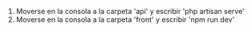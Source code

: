 1) Moverse en la consola a la carpeta 'api' y escribir 'php artisan serve'
2) Moverse en la consola a la carpeta 'front' y escribir 'npm run dev'
